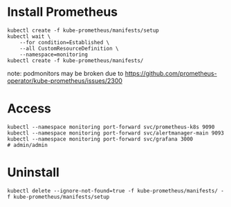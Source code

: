 # Install Prometheus

```shell
kubectl create -f kube-prometheus/manifests/setup
kubectl wait \
	--for condition=Established \
	--all CustomResourceDefinition \
	--namespace=monitoring
kubectl create -f kube-prometheus/manifests/
```

note: podmonitors may be broken due to https://github.com/prometheus-operator/kube-prometheus/issues/2300

# Access

```shell
kubectl --namespace monitoring port-forward svc/prometheus-k8s 9090
kubectl --namespace monitoring port-forward svc/alertmanager-main 9093
kubectl --namespace monitoring port-forward svc/grafana 3000
# admin/admin
```

# Uninstall

```shell
kubectl delete --ignore-not-found=true -f kube-prometheus/manifests/ -f kube-prometheus/manifests/setup
```
